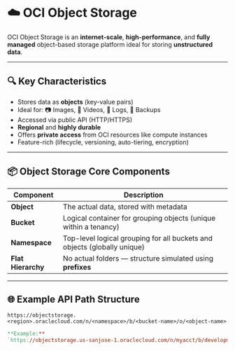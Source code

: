 # ☁️ OCI Object Storage

OCI Object Storage is an **internet-scale**, **high-performance**, and **fully managed** object-based storage platform ideal for storing **unstructured data**.

---

## 🔍 Key Characteristics

- Stores data as **objects** (key-value pairs)
- Ideal for: 📷 Images, 🎥 Videos, 📄 Logs, 📁 Backups
- Accessed via public API (HTTP/HTTPS)
- **Regional** and **highly durable**
- Offers **private access** from OCI resources like compute instances
- Feature-rich (lifecycle, versioning, auto-tiering, encryption)

---

## 📦 Object Storage Core Components

| Component     | Description                                                                 |
|---------------|-----------------------------------------------------------------------------|
| **Object**     | The actual data, stored with metadata                                       |
| **Bucket**     | Logical container for grouping objects (unique within a tenancy)           |
| **Namespace**  | Top-level logical grouping for all buckets and objects (globally unique)   |
| **Flat Hierarchy** | No actual folders — structure simulated using **prefixes**             |

---

## 🌐 Example API Path Structure

`https://objectstorage.<region>.oraclecloud.com/n/<namespace>/b/<bucket-name>/o/<object-name>`

```makefile
**Example:**
`https://objectstorage.us-sanjose-1.oraclecloud.com/n/myacct/b/development/o/log.zip`
```

